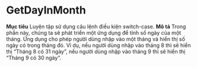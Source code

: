 # GetDayInMonth
**Mục tiêu**
Luyện tập sử dụng câu lệnh điều kiện switch-case.
**Mô tả**
Trong phần này, chúng ta sẽ phát triển một ứng dụng để tính số ngày của một tháng.
Ứng dụng cho phép người dùng nhập vào một tháng và hiển thị số ngày có trong tháng đó. Ví dụ, nếu người dùng nhập vào tháng 8 thì sẽ hiển thị “Tháng 8 có 31 ngày”, nếu người dùng nhập vào tháng 9 thì sẽ hiển thị “Tháng 9 có 30 ngày”.
